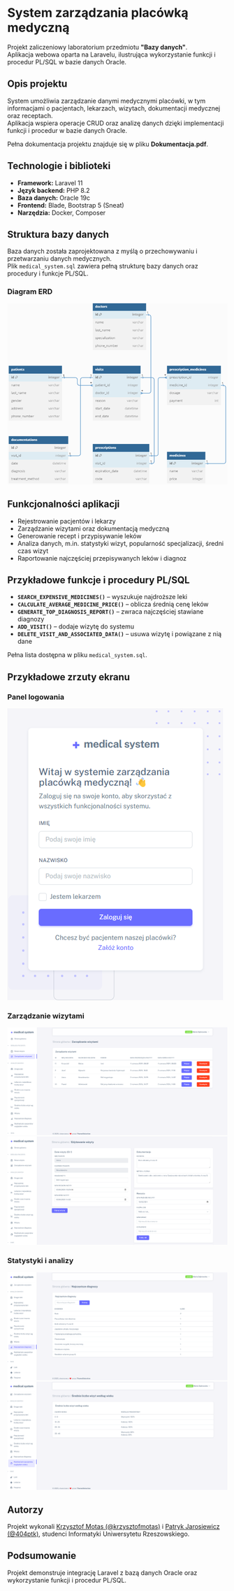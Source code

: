 # System zarządzania placówką medyczną

Projekt zaliczeniowy laboratorium przedmiotu **"Bazy danych"**.  
Aplikacja webowa oparta na Laravelu, ilustrująca wykorzystanie funkcji i procedur PL/SQL w bazie danych Oracle.

## Opis projektu
System umożliwia zarządzanie danymi medycznymi placówki, w tym informacjami o pacjentach, lekarzach, wizytach, dokumentacji medycznej oraz receptach.  
Aplikacja wspiera operacje CRUD oraz analizę danych dzięki implementacji funkcji i procedur w bazie danych Oracle.

Pełna dokumentacja projektu znajduje się w pliku **Dokumentacja.pdf**.

## Technologie i biblioteki
- **Framework:** Laravel 11
- **Język backend:** PHP 8.2  
- **Baza danych:** Oracle 19c  
- **Frontend:** Blade, Bootstrap 5 (Sneat)
- **Narzędzia:** Docker, Composer

## Struktura bazy danych
Baza danych została zaprojektowana z myślą o przechowywaniu i przetwarzaniu danych medycznych.  
Plik `medical_system.sql` zawiera pełną strukturę bazy danych oraz procedury i funkcje PL/SQL.

### Diagram ERD
<img width="600px" src="Images/ERD.png" />

## Funkcjonalności aplikacji
- Rejestrowanie pacjentów i lekarzy  
- Zarządzanie wizytami oraz dokumentacją medyczną  
- Generowanie recept i przypisywanie leków  
- Analiza danych, m.in. statystyki wizyt, popularność specjalizacji, średni czas wizyt  
- Raportowanie najczęściej przepisywanych leków i diagnoz

## Przykładowe funkcje i procedury PL/SQL
- **`SEARCH_EXPENSIVE_MEDICINES()`** – wyszukuje najdroższe leki  
- **`CALCULATE_AVERAGE_MEDICINE_PRICE()`** – oblicza średnią cenę leków  
- **`GENERATE_TOP_DIAGNOSIS_REPORT()`** – zwraca najczęściej stawiane diagnozy  
- **`ADD_VISIT()`** – dodaje wizytę do systemu  
- **`DELETE_VISIT_AND_ASSOCIATED_DATA()`** – usuwa wizytę i powiązane z nią dane  

Pełna lista dostępna w pliku `medical_system.sql`.

## Przykładowe zrzuty ekranu

### Panel logowania
![Zrzut ekranu 1](Images/Login.png)

### Zarządzanie wizytami
![Zrzut ekranu 2](Images/Visits.png)
![Zrzut ekranu 3](Images/EditVisit.png)

### Statystyki i analizy
![Zrzut ekranu 4](Images/Stats.png)
![Zrzut ekranu 4](Images/VisitsByAge.png)

## Autorzy
Projekt wykonali [Krzysztof Motas (@krzysztofmotas)](https://github.com/krzysztofmotas) i [Patryk Jarosiewicz (@404ptk)](https://github.com/404ptk), studenci Informatyki Uniwersytetu Rzeszowskiego.

## Podsumowanie
Projekt demonstruje integrację Laravel z bazą danych Oracle oraz wykorzystanie funkcji i procedur PL/SQL.  